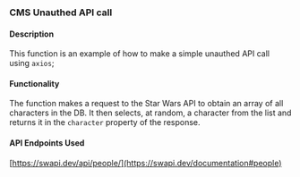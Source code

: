 ### CMS Unauthed API call
#### Description
This function is an example of how to make a simple unauthed API call using `axios`;

#### Functionality
The function makes a request to the Star Wars API to obtain an array of all characters in the DB. It then selects, at random, a character from the list and returns it in the `character` property of the response.

#### API Endpoints Used
[https://swapi.dev/api/people/](https://swapi.dev/documentation#people)
